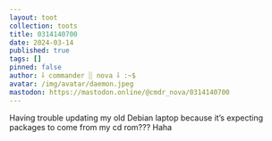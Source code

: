 ```yaml
---
layout: toot
collection: toots
title: 0314140700
date: 2024-03-14
published: true
tags: []
pinned: false
author: ⸸ commander ░ nova ⸸ :~$
avatar: /img/avatar/daemon.jpeg
mastodon: https://mastodon.online/@cmdr_nova/0314140700
---
```


Having trouble updating my old Debian laptop because it’s expecting packages to come from my cd rom??? Haha
